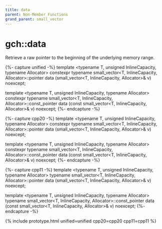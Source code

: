 ```yaml
---
title: data
parent: Non-Member Functions
grand_parent: small_vector
---
```


# gch::data

Retrieve a raw pointer to the beginning of the underlying memory range.

{%- capture unified -%}
template <typename T, unsigned InlineCapacity, typename Allocator&gt;
<span class="cpp20">constexpr</span>
typename small_vector<T, InlineCapacity, Allocator&gt;::pointer
data (small_vector<T, InlineCapacity, Allocator&gt;& v) noexcept;

template <typename T, unsigned InlineCapacity, typename Allocator&gt;
<span class="cpp20">constexpr</span>
typename small_vector<T, InlineCapacity, Allocator&gt;::const_pointer
data (const small_vector<T, InlineCapacity, Allocator&gt;& v) noexcept;
{%- endcapture -%}

{%- capture cpp20 -%}
template <typename T, unsigned InlineCapacity, typename Allocator>
constexpr
typename small_vector<T, InlineCapacity, Allocator>::pointer
data (small_vector<T, InlineCapacity, Allocator>& v) noexcept;

template <typename T, unsigned InlineCapacity, typename Allocator>
constexpr
typename small_vector<T, InlineCapacity, Allocator>::const_pointer
data (const small_vector<T, InlineCapacity, Allocator>& v) noexcept;
{%- endcapture -%}

{%- capture cpp11 -%}
template <typename T, unsigned InlineCapacity, typename Allocator>
typename small_vector<T, InlineCapacity, Allocator>::pointer
data (small_vector<T, InlineCapacity, Allocator>& v) noexcept;

template <typename T, unsigned InlineCapacity, typename Allocator>
typename small_vector<T, InlineCapacity, Allocator>::const_pointer
data (const small_vector<T, InlineCapacity, Allocator>& v) noexcept;
{%- endcapture -%}

{% include prototype.html unified=unified cpp20=cpp20 cpp11=cpp11 %}
